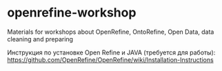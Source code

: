# openrefine-workshop
Materials for workshops about OpenRefine, OntoRefine, Open Data, data cleaning and preparing

Инструкция по установке Open Refine и JAVA (требуется для работы): https://github.com/OpenRefine/OpenRefine/wiki/Installation-Instructions

